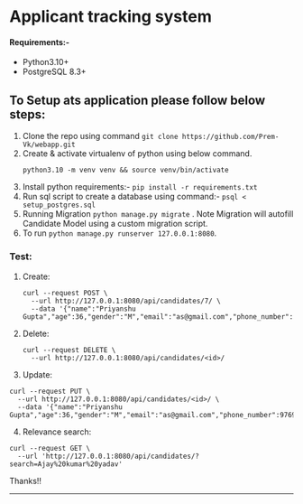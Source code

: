 # Applicant tracking system

#### Requirements:-
* Python3.10+
* PostgreSQL 8.3+

## To Setup ats application please follow below steps:
1. Clone the repo using command `git clone https://github.com/Prem-Vk/webapp.git`
2. Create & activate virtualenv of python using below command.
	```
	python3.10 -m venv venv && source venv/bin/activate
	```
3. Install python requirements:- `pip install -r requirements.txt`
4. Run sql script to create a database using command:- `psql < setup_postgres.sql`
5. Running Migration `python manage.py migrate` . Note Migration will autofill Candidate Model using a custom migration script.
6. To run `python manage.py runserver 127.0.0.1:8080`.

### Test:
1. Create:
	```
	curl --request POST \
	  --url http://127.0.0.1:8080/api/candidates/7/ \
	  --data '{"name":"Priyanshu Gupta","age":36,"gender":"M","email":"as@gmail.com","phone_number":9769897698}'
	```
2. Delete:
	```
	curl --request DELETE \
	  --url http://127.0.0.1:8080/api/candidates/<id>/
	```
3. Update:
```
curl --request PUT \
  --url http://127.0.0.1:8080/api/candidates/<id>/ \
  --data '{"name":"Priyanshu Gupta","age":36,"gender":"M","email":"as@gmail.com","phone_number":9769897698}'
```
4. Relevance search:
```
curl --request GET \
  --url 'http://127.0.0.1:8080/api/candidates/?search=Ajay%20kumar%20yadav'
```
Thanks!!
<hr>